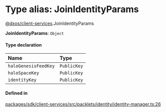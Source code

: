 # Type alias: JoinIdentityParams

[@dxos/client-services](../modules/dxos_client_services.md).JoinIdentityParams

 **JoinIdentityParams**: `Object`

#### Type declaration

| Name | Type |
| :------ | :------ |
| `haloGenesisFeedKey` | `PublicKey` |
| `haloSpaceKey` | `PublicKey` |
| `identityKey` | `PublicKey` |

#### Defined in

[packages/sdk/client-services/src/packlets/identity/identity-manager.ts:26](https://github.com/dxos/dxos/blob/main/packages/sdk/client-services/src/packlets/identity/identity-manager.ts#L26)
